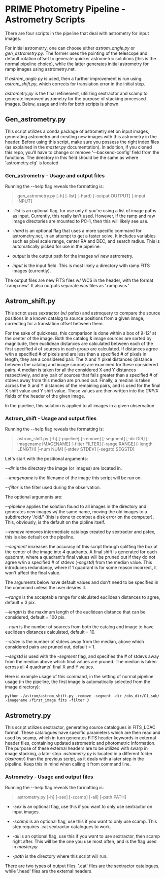 # PRIME Photometry Pipeline - Astrometry Scripts

There are four scripts in the pipeline that deal with astrometry for input images.  

For initial astrometry, one can choose either _astrom_angle.py_ or _gen_astrometry.py_.  The former uses the pointing of the telescope and default rotation offset to generate quicker astrometric solutions (this is the normal pipeline choice), while the latter generates initial astrometry for ramp images using astrometry.net.  

If _astrom_angle.py_ is used, then a further improvement is run using _astrom_shift.py_, which corrects for translation error in the initial step.

_astrometry.py_ is the final refinement, utilizing sextractor and scamp to generate improved astrometry for the purpose of stacking processed images.  Below, usage and info for both scripts is shown.

## Gen_astrometry.py 

This script utilizes a conda package of astrometry.net on input images, generating astrometry and creating new images with this astrometry in the header.  Before using this script, make sure you possess the right index files (as explained in the _master.py_ documentation).  In addition, if you cloned this repo, you'll have to change or remove '--backend-config' field from the functions.  The directory in this field should be the same as where 'astrometry.cfg' is located.  

### Gen_astrometry - Usage and output files

Running the --help flag reveals the formatting is:

> gen_astrometry.py [-h] [-list] [-hard] [-output OUTPUT] [-input INPUT]

- _-list_ is an optional flag, for use only if you're using a list of image paths as input.  Currently, this really isn't used.  However, if the ramp and raw image directories are mounted to PC-1, then this will likely see use.

- _-hard_ is an optional flag that uses a more specific command for astrometry.net, in an attempt to get a faster solve.  It includes variables such as pixel scale range, center RA and DEC, and search radius.  This is automatically picked for use in the pipeline.

- _output_ is the output path for the images w/ new astrometry.  

- _input_ is the input field.  This is most likely a directory with ramp FITS images (currently).    

The output files are new FITS files w/ WCS in the header, with the format '.ramp.new'.  It also outputs separate wcs files as '.ramp.wcs.'

## Astrom_shift.py

This script uses sextractor (w/ psfex) and astroquery to compare the source positions in a known catalog to source positions from a given image, correcting for a translation offset between them.  

For the sake of quickness, this comparison is done within a box of 9-12' at the center of the image.  Both the catalog & image sources are sorted by magnitude, then euclidean distances are calculated between each of the first specified # of sources in each group are calculated.  If distances agree w/in a specified # of pixels and are less than a specified # of pixels in length, they are a considered pair.  The X and Y pixel distances (distance between the catalog and image source) are examined for these considered pairs.  A median is taken for all the considered X and Y distances respectively, and any pair of sources that falls greater than a specified # of stdevs away from this median are pruned out.  Finally, a median is taken across the X and Y distances of the remaining pairs, and is used for the final X shift value and Y shift value.  These values are then written into the _CRPIX_ fields of the header of the given image.  

In the pipeline, this solution is applied to all images in a given observation.

### Astrom_shift - Usage and output files

Running the --help flag reveals the formatting is: 

> astrom_shift.py [-h] [-pipeline] [-remove] [-segment] [-dir DIR] [-imagename IMAGENAME] [-filter FILTER] [-range RANGE] [-length LENGTH] [-num NUM] [-stdev STDEV] [-segstd SEGSTD]

Let's start with the positional arguments:

-_-dir_ is the directory the image (or images) are located in.

-_-imagename_ is the filename of the image this script will be run on.

-_-filter_ is the filter used during the observation.

The optional arguments are:

-_-pipeline_ applies the solution found to all images in the directory and generates new images w/ the same name, moving the old images to a subdirectory '/old/' (this is done to combat a disk error on the computer).  This, obviously, is the default on the pipline itself.

-_-remove_ removes intermediate catalogs created by sextractor and psfex, this is also default on the pipeline.

-_-segment_ increases the accuracy of this script through splitting the box at the center of the image into 4 quadrants.  A final shift is generated for each quadrant, where a quadrant's final values will be pruned out if they do not agree w/in a specified # of stdevs (_-segstd_) from the median value.  This introduces redundancy, where if 1 quadrant is for some reason incorrect, it won't affect the final value.

The arguments below have default values and don't need to be specified in the command unless the user desires it.

-_-range_ is the acceptable range for calculated euclidean distances to agree, default = 3 pix.

-_-length_ is the maximum length of the euclidean distance that can be considered, default = 100 pix.

-_-num_ is the number of sources from both the catalog and image to have euclidean distances calculated, default = 10.

-_-stdev_ is the number of stdevs away from the median, above which considered pairs are pruned out, default = 1.

-_-segstd_ is used with the _-segment_ flag, and specifies the # of stdevs away from the median above which final values are pruned.  The median is taken across all 4 quadrants' final X and Y values.

Here is example usage of this command, in the setting of normal pipeline usage (in the pipeline, the first image is automatically selected from the image directory):

    python ./astrom/astrom_shift.py -remove -segment -dir /obs_dir/C1_sub/ -imagename /first_image.fits -filter J


## Astrometry.py

This script utilizes sextractor, generating source catalogues in FITS_LDAC format.  These catalogues have specific parameters which are then read and used by scamp, which in turn generates FITS header keywords in external header files, containing updated astrometric and photometric information.  The purpose of these external headers are to be utilized with swarp in image stacking, a later step.  _astrometry.py_ is located in a different folder (_/astrom/_) than the previous script, as it deals with a later step in the pipeline.  Keep this in mind when calling it from command line.

### Astrometry - Usage and output files

Running the --help flag reveals the formatting is:

> astrometry.py [-h] [-sex] [-scamp] [-all] [-path PATH]

- _-sex_ is an optional flag, use this if you want to only use sextractor on input images.

- _-scamp_ is an optional flag, use this if you want to only use scamp.  This step requires .cat sextractor catalogues to work.

- _-all_ is an optional flag, use this if you want to use sextractor, then scamp right after.  This will be the one you use most often, and is the flag used in _master.py_.

- _-path_ is the directory where this script will run.

There are two types of output files.  '.cat' files are the sextractor catalogues, while '.head' files are the external headers.
